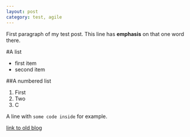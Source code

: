 ```yaml
---
layout: post
category: test, agile
---
```

First paragraph of my test post. This line has **emphasis** on that one word there.

#A list
* first item
* second item

##A numbered list
1. First
2. Two
3. C

A line with `some code inside` for example.

[link to old blog](http://blog.timwingfield.com "Winging it")
